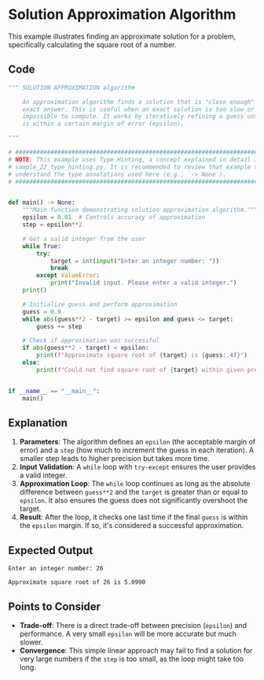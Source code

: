 # Solution Approximation Algorithm

This example illustrates finding an approximate solution for a problem, specifically calculating the square root of a number.

## Code

```python
""" SOLUTION APPROXIMATION algorithm

    An approximation algorithm finds a solution that is "close enough" to the
    exact answer. This is useful when an exact solution is too slow or
    impossible to compute. It works by iteratively refining a guess until it
    is within a certain margin of error (epsilon).

"""

# ############################################################################ #
# NOTE: This example uses Type Hinting, a concept explained in detail in      #
# sample_22_type_hinting.py. It is recommended to review that example to fully #
# understand the type annotations used here (e.g., `-> None`).                 #
# ############################################################################ #


def main() -> None:
    """Main function demonstrating solution approximation algorithm."""
    epsilon = 0.01  # Controls accuracy of approximation
    step = epsilon**2

    # Get a valid integer from the user
    while True:
        try:
            target = int(input("Enter an integer number: "))
            break
        except ValueError:
            print("Invalid input. Please enter a valid integer.")
    print()

    # Initialize guess and perform approximation
    guess = 0.0
    while abs(guess**2 - target) >= epsilon and guess <= target:
        guess += step

    # Check if approximation was successful
    if abs(guess**2 - target) < epsilon:
        print(f"Approximate square root of {target} is {guess:.4f}")
    else:
        print(f"Could not find square root of {target} within given precision")


if __name__ == "__main__":
    main()
```

## Explanation

1.  **Parameters**: The algorithm defines an `epsilon` (the acceptable margin of error) and a `step` (how much to increment the guess in each iteration). A smaller step leads to higher precision but takes more time.
2.  **Input Validation**: A `while` loop with `try-except` ensures the user provides a valid integer.
3.  **Approximation Loop**: The `while` loop continues as long as the absolute difference between `guess**2` and the `target` is greater than or equal to `epsilon`. It also ensures the guess does not significantly overshoot the target.
4.  **Result**: After the loop, it checks one last time if the final `guess` is within the `epsilon` margin. If so, it's considered a successful approximation.

## Expected Output

```
Enter an integer number: 26

Approximate square root of 26 is 5.0990
```

## Points to Consider

- **Trade-off**: There is a direct trade-off between precision (`epsilon`) and performance. A very small `epsilon` will be more accurate but much slower.
- **Convergence**: This simple linear approach may fail to find a solution for very large numbers if the `step` is too small, as the loop might take too long.
